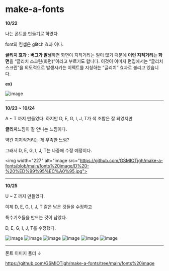# make-a-fonts
>>
**10/22**

나는 폰트를 만들기로 하였다.

font의 컨셉은 glitch 효과 이다.

**글리치 효과** : **버그가 발생**하면 화면이 지직거리는 
일이 많기 때문에 **이런 지직거리는 화면**을 
“글리치 스크린(화면)”이라고 부르기도 합니다. 
이것이 이미지 편집에서는 “글리치 스크린”을
의도적으로 발생시키는 이펙트를 지칭하는 
”글리치” 효과로 불리고 있습니다.

**ex)**


<img width="227" alt="image" src="https://github.com/GSMIOTjgh/make-a-fonts/assets/132252115/31e5f093-d882-4be6-833d-38cee50a3480">

________________________________________________________________________________

**10/23 ~ 10/24**


A ~ T 까지 만들었다.
하지만 D, E, G, I, J, T가 색 조합은 잘 되었지만

**글리치**느낌이 잘 안나는 느낌이다. 

약간 지지직거리는 게 부족한 느낌?

그래서 D, E, G, I, J, T는 나중에 수정 예정이다.

<img width="227" alt="image src="https://github.com/GSMIOTjgh/make-a-fonts/blob/main/fonts%20image/D%20-%20%ED%99%95%EC%A0%95.jpg">






_____________________________________________________________________________________

**10/25**

U ~ Z 까지 만들었다.

이제 D, E, G, I, J, T 같은 남은 것들을 수정하고

특수기호들을 만드는 것이 남았다.

D, E, G, I, J, T를 수정했다.

<img width="227" alt="image" src="https://github.com/GSMIOTjgh/make-a-fonts/assets/132252115/901915c1-70d5-4a0d-a4ad-6650b6293176
">
<img width="227" alt="image" src="https://github.com/GSMIOTjgh/make-a-fonts/assets/132252115/78ef07fe-53f0-49bc-9737-c024a820cadc
">
<img width="227" alt="image" src="https://github.com/GSMIOTjgh/make-a-fonts/assets/132252115/e3a9711e-2639-4cce-94d0-85d7bab966a3
">
<img width="227" height="200" alt="image" src="https://github.com/GSMIOTjgh/make-a-fonts/assets/132252115/1c72c381-52cb-4823-99ea-5c0b80112e12
">
<img width="227" alt="image" src="https://github.com/GSMIOTjgh/make-a-fonts/assets/132252115/9a54eb7e-e990-41a6-b9fa-d9c9bdb6bc60
">
<img width="227" alt="image" src="https://github.com/GSMIOTjgh/make-a-fonts/assets/132252115/9deaf1c8-f50a-4465-8e28-9f2d7e9ee378
">

_____________________________________________________________________________________

폰트 이미지 폴더 ↓

https://github.com/GSMIOTjgh/make-a-fonts/tree/main/fonts%20image
